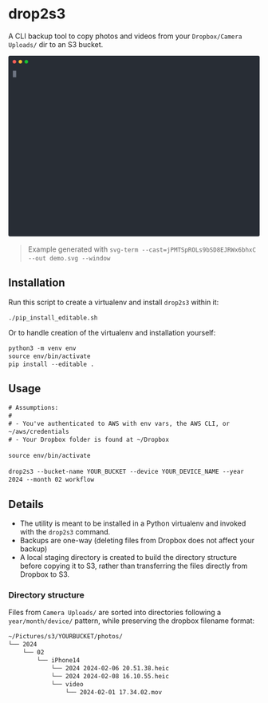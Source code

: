 # drop2s3

A CLI backup tool to copy photos and videos from your `Dropbox/Camera Uploads/` dir to an S3 bucket.

<p align="center">
  <img width="600" src="https://raw.githubusercontent.com/billagee/dropbox-to-s3/refs/heads/master/misc/demo.svg">
</p>

> Example generated with `svg-term --cast=jPMTSpROLs9bSD8EJRWx6bhxC --out demo.svg --window`

## Installation

Run this script to create a virtualenv and install `drop2s3` within it: 

    ./pip_install_editable.sh

Or to handle creation of the virtualenv and installation yourself:

    python3 -m venv env
    source env/bin/activate
    pip install --editable .

## Usage

    # Assumptions:
    # 
    # - You've authenticated to AWS with env vars, the AWS CLI, or ~/aws/credentials
    # - Your Dropbox folder is found at ~/Dropbox

    source env/bin/activate

    drop2s3 --bucket-name YOUR_BUCKET --device YOUR_DEVICE_NAME --year 2024 --month 02 workflow

## Details

* The utility is meant to be installed in a Python virtualenv and invoked with the `drop2s3` command.
* Backups are one-way (deleting files from Dropbox does not affect your backup)
* A local staging directory is created to build the directory structure before copying it to S3, rather than transferring the files directly from Dropbox to S3.

### Directory structure

Files from `Camera Uploads/` are sorted into directories following a `year/month/device/` pattern, while preserving the dropbox filename format:

```
~/Pictures/s3/YOURBUCKET/photos/
└── 2024
    └── 02
        └── iPhone14
            └── 2024 2024-02-06 20.51.38.heic
            └── 2024 2024-02-08 16.10.55.heic
            └── video
                └── 2024-02-01 17.34.02.mov
```
